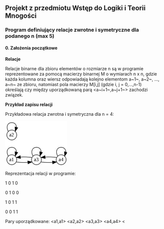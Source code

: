 ## Projekt z przedmiotu Wstęp do Logiki i Teorii Mnogości
### Program definiujący relacje zwrotne i symetryczne dla podanego n (max 5)
#### 0. Założenia początkowe
**Relacje**

Relacje binarne dla zbioru elementów o rozmiarze n są w programie reprezentowane za pomocą macierzy binarnej M o wymiarach n x n, gdzie każda kolumna oraz wiersz odpowiadają kolejno elementom a~1~, a~2~, ..., a~n~ ze zbioru, natomiast pola macierzy M[i,j] (gdzie i, j = 0,...,n-1) określają czy między uporządkowaną parą <a~i+1~,a~j+1~> zachodzi związek.

**Przykład zapisu relacji**

Przykładowa relacja zwrotna i symetryczna dla n = 4:

![picture](graphchart.jpg)

Reprezentacja relacji w programie:

1 0 1 0

0 1 0 0

1 0 1 1

0 0 1 1

Pary uporządkowane:
<a1,a1>
<a2,a2>
<a3,a3>
<a4,a4>
<
